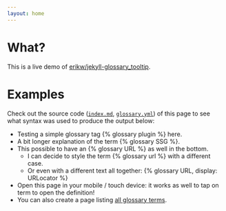 ```yaml
---
layout: home
---
```


# What?
This is a live demo of [erikw/jekyll-glossary_tooltip](https://github.com/erikw/jekyll-glossary_tooltip).

# Examples
Check out the source code ([`index.md`](https://github.com/erikw/jekyll-glossary_tooltip/blob/gh-pages-source/index.md?plain=1#L11-L16), [`glossary.yml`](https://github.com/erikw/jekyll-glossary_tooltip/blob/gh-pages-source/_data/glossary.yml)) of this page to see what syntax was used to produce the output below:

* Testing a simple glossary tag {% glossary plugin %} here.
* A bit longer explanation of the term  {% glossary SSG %}.
* This possible to have an {% glossary URL %} as well in the bottom.
  * I can decide to style the term {% glossary url %} with a different case.
  * Or even with a different text all together: {% glossary URL, display: URLocator %}
* Open this page in your mobile / touch device: it works as well to tap on term to open the definition!
* You can also create a page listing [all glossary terms](/glossary.html).